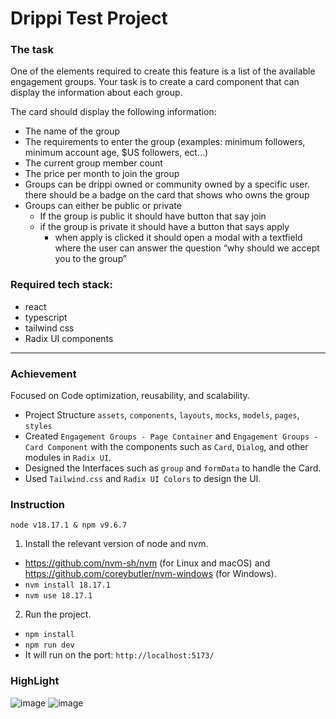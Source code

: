 # Drippi Test Project

### **The task**

One of the elements required to create this feature is a list of the available engagement groups. Your task is to create a card component that can display the information about each group.

The card should display the following information:

- The name of the group
- The requirements to enter the group  (examples: minimum followers, minimum account age, $US followers, ect…)
- The current group member count
- The price per month to join the group
- Groups can be drippi owned or community owned by a specific user. there should be a badge on the card that shows who owns the group
- Groups can either be public or private
    - If the group is public it should have button that say join
    - if the group is private it should have a button that says apply
        - when apply is clicked it should open a modal with a textfield where the user can answer the question “why should we accept you to the group”

### **Required tech stack:**
- react
- typescript
- tailwind css
- Radix UI components

-------------------------------------------------------------

### Achievement 
Focused on Code optimization, reusability, and scalability.
- Project Structure
    `assets`, `components`, `layouts`, `mocks`, `models`, `pages`, `styles`
- Created `Engagement Groups - Page Container` and `Engagement Groups - Card Component` with the components such as  `Card`, `Dialog`, and other modules in `Radix UI`.
- Designed the Interfaces such as `group` and `formData` to handle the Card.
- Used `Tailwind.css` and `Radix UI Colors` to design the UI.


### Instruction
`node v18.17.1 & npm v9.6.7`
1. Install the relevant version of node and nvm.
- https://github.com/nvm-sh/nvm (for Linux and macOS) and https://github.com/coreybutler/nvm-windows (for Windows).
- `nvm install 18.17.1`
- `nvm use 18.17.1`

2. Run the project.
- `npm install`
- `npm run dev`
- It will run on the port: `http://localhost:5173/`

### HighLight
![image](https://github.com/star1015/drippi-engagement-group-card/assets/45536419/529b9ac5-6d4a-4e86-9a8b-446be4cc0fbe)
![image](https://github.com/star1015/drippi-engagement-group-card/assets/45536419/c09e4b7f-5f10-4b64-9327-ef1d8aa66c29)

